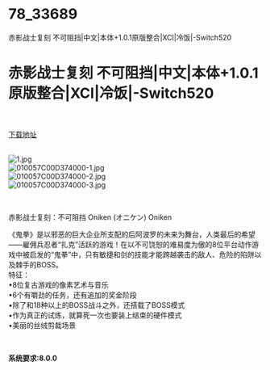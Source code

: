 # 78_33689
赤影战士复刻 不可阻挡|中文|本体+1.0.1原版整合|XCI|冷饭|-Switch520
# 赤影战士复刻 不可阻挡|中文|本体+1.0.1原版整合|XCI|冷饭|-Switch520
 <br/></br>
[下载地址](https://www.switch520.cc/article/33689 "下载地址")
<br/></br>

<p><img title="1.jpg" src="https://www.switch520.cc/muke_img/2022_06_30_dc368d2733500.jpg" alt="1.jpg"><br>
<img title="010057C00D374000-1.jpg" src="https://www.switch520.cc/muke_img/2022_06_30_6799d029824a2.jpg" alt="010057C00D374000-1.jpg"><br>
<img title="010057C00D374000-2.jpg" src="https://www.switch520.cc/muke_img/2022_06_30_70c9973fe5518.jpg" alt="010057C00D374000-2.jpg"><br>
<img title="010057C00D374000-3.jpg" src="https://www.switch520.cc/muke_img/2022_06_30_6b0c8dac164e6.jpg" alt="010057C00D374000-3.jpg"></p>
<p>&nbsp;</p>
<p>赤影战士复刻：不可阻挡 Oniken (オニケン) Oniken</p>
<p>《鬼拳》是以邪恶的巨大企业所支配的后阿波罗的未来为舞台，人类最后的希望——雇佣兵忍者“扎克”活跃的游戏！在以不可饶恕的难易度为傲的8位平台动作游戏中被启发的“鬼拳”中，只有敏捷和剑的技能才能跨越袭击的敌人、危险的陷阱以及棘手的BOSS。<br>
特征：<br>
•8位复古游戏的像素艺术与音乐<br>
•6个有嚼劲的任务，还有追加的奖金阶段<br>
•除了和18种以上的BOSS战斗之外，还搭载了BOSS模式<br>
•作为真正的试炼，就算死一次也要装上结束的硬件模式<br>
•美丽的丝绒剪裁场景</p>
<p>&nbsp;</p>
<p><strong>系统要求:8.0.0</strong></p>



